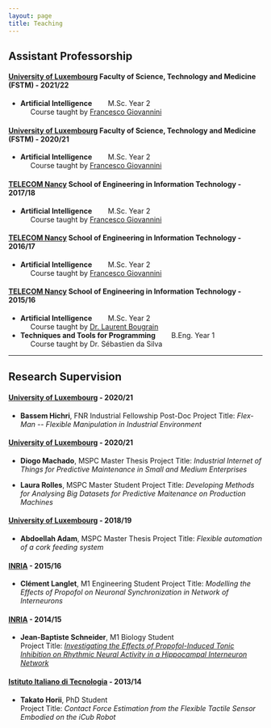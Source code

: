 ```yaml
---
layout: page
title: Teaching
---
```



## Assistant Professorship

#### [University of Luxembourg](https://wwwen.uni.lu/) Faculty of Science, Technology and Medicine (FSTM) - 2021/22
- **Artificial Intelligence** &nbsp;&nbsp;&nbsp;&nbsp;&nbsp;&nbsp; M.Sc. Year 2  
    &nbsp;&nbsp;&nbsp;&nbsp; Course taught by [Francesco Giovannini]({{site.baseurl}})

#### [University of Luxembourg](https://wwwen.uni.lu/) Faculty of Science, Technology and Medicine (FSTM) - 2020/21
- **Artificial Intelligence** &nbsp;&nbsp;&nbsp;&nbsp;&nbsp;&nbsp; M.Sc. Year 2  
    &nbsp;&nbsp;&nbsp;&nbsp; Course taught by [Francesco Giovannini]({{site.baseurl}})

#### [TELECOM Nancy](http://www.telecomnancy.eu) School of Engineering in Information Technology - 2017/18
- **Artificial Intelligence** &nbsp;&nbsp;&nbsp;&nbsp;&nbsp;&nbsp; M.Sc. Year 2  
    &nbsp;&nbsp;&nbsp;&nbsp; Course taught by [Francesco Giovannini]({{site.baseurl}})

#### [TELECOM Nancy](http://www.telecomnancy.eu) School of Engineering in Information Technology - 2016/17
- **Artificial Intelligence** &nbsp;&nbsp;&nbsp;&nbsp;&nbsp;&nbsp; M.Sc. Year 2  
    &nbsp;&nbsp;&nbsp;&nbsp; Course taught by [Francesco Giovannini]({{site.baseurl}})

#### [TELECOM Nancy](http://www.telecomnancy.eu) School of Engineering in Information Technology - 2015/16
- **Artificial Intelligence** &nbsp;&nbsp;&nbsp;&nbsp;&nbsp;&nbsp; M.Sc. Year 2  
    &nbsp;&nbsp;&nbsp;&nbsp; Course taught by [Dr. Laurent Bougrain](http://www.loria.fr/~bougrain/)
- **Techniques and Tools for Programming** &nbsp;&nbsp;&nbsp;&nbsp;&nbsp;&nbsp; B.Eng. Year 1  
    &nbsp;&nbsp;&nbsp;&nbsp; Course taught by Dr. Sébastien da Silva

---

## Research Supervision

#### [University of Luxembourg](https://wwwen.uni.lu/) - 2020/21
- **Bassem Hichri**, FNR Industrial Fellowship Post-Doc 
Project Title: *Flex-Man -- Flexible Manipulation in Industrial Environment*

#### [University of Luxembourg](https://wwwen.uni.lu/) - 2020/21
- **Diogo Machado**, MSPC Master Thesis 
Project Title: *Industrial Internet of Things for Predictive Maintenance in Small and Medium Enterprises*

- **Laura Rolles**, MSPC Master Student 
Project Title: *Developing Methods for Analysing Big Datasets for Predictive Maitenance on Production Machines*

#### [University of Luxembourg](https://wwwen.uni.lu/) - 2018/19
- **Abdoellah Adam**, MSPC Master Thesis 
Project Title: *Flexible automation of a cork feeding system*

#### [INRIA](http://www.inria.fr) - 2015/16 
- **Clément Langlet**, M1 Engineering Student 
Project Title: *Modelling the Effects of Propofol on Neuronal Synchronization in Network of Interneurons*

#### [INRIA](http://www.inria.fr) - 2014/15 
- **Jean-Baptiste Schneider**,  M1 Biology Student  
Project Title: [*Investigating the Effects of Propofol-Induced Tonic Inhibition on Rhythmic Neural Activity in a Hippocampal Interneuron Network*]({{site.baseurl}}{{site.dirlist.downloads}}/2015-JeanBaptisteSchneider-RapportStage.pdf)

#### [Istituto Italiano di Tecnologia](http://www.iit.it) - 2013/14 
- **Takato Horii**, PhD Student  
Project Title: *Contact Force Estimation from the Flexible Tactile Sensor Embodied on the iCub Robot*

